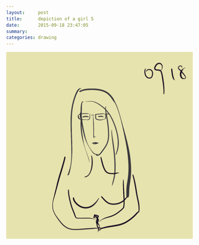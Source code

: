 ```yaml
---
layout:     post
title:      depiction of a girl 5
date:       2015-09-18 23:47:05
summary:    
categories: drawing
---
```

![depiction of a girl 5](/images/_diary/depiction-of-a-girl-5.png "scientifixy")
